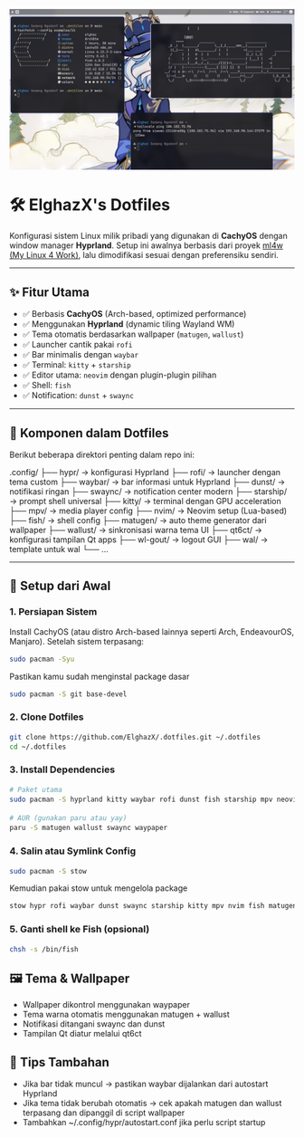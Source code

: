![desktop](.assets/Screenshot_2025-07-02_22-56-23.png)
# 🛠️ ElghazX's Dotfiles

Konfigurasi sistem Linux milik pribadi yang digunakan di **CachyOS** dengan window manager **Hyprland**. Setup ini awalnya berbasis dari proyek [ml4w (My Linux 4 Work)](https://github.com/my-linux/my-linux-4-work), lalu dimodifikasi sesuai dengan preferensiku sendiri.

---

## ✨ Fitur Utama

- ✅ Berbasis **CachyOS** (Arch-based, optimized performance)
- ✅ Menggunakan **Hyprland** (dynamic tiling Wayland WM)
- ✅ Tema otomatis berdasarkan wallpaper (`matugen`, `wallust`)
- ✅ Launcher cantik pakai `rofi`
- ✅ Bar minimalis dengan `waybar`
- ✅ Terminal: `kitty` + `starship`
- ✅ Editor utama: `neovim` dengan plugin-plugin pilihan
- ✅ Shell: `fish`
- ✅ Notification: `dunst` + `swaync`

---

## 🧰 Komponen dalam Dotfiles

Berikut beberapa direktori penting dalam repo ini:

.config/
├── hypr/ → konfigurasi Hyprland
├── rofi/ → launcher dengan tema custom
├── waybar/ → bar informasi untuk Hyprland
├── dunst/ → notifikasi ringan
├── swaync/ → notification center modern
├── starship/ → prompt shell universal
├── kitty/ → terminal dengan GPU acceleration
├── mpv/ → media player config
├── nvim/ → Neovim setup (Lua-based)
├── fish/ → shell config
├── matugen/ → auto theme generator dari wallpaper
├── wallust/ → sinkronisasi warna tema UI
├── qt6ct/ → konfigurasi tampilan Qt apps
├── wl-gout/ → logout GUI
├── wal/ → template untuk wal
└── ...

---

## 🚀 Setup dari Awal

### 1. Persiapan Sistem

Install CachyOS (atau distro Arch-based lainnya seperti Arch, EndeavourOS, Manjaro). Setelah sistem terpasang:
```bash
sudo pacman -Syu
```

Pastikan kamu sudah menginstal package dasar
```bash
sudo pacman -S git base-devel
```
### 2. Clone Dotfiles
```bash
git clone https://github.com/ElghazX/.dotfiles.git ~/.dotfiles
cd ~/.dotfiles
```
### 3. Install Dependencies
```bash
# Paket utama
sudo pacman -S hyprland kitty waybar rofi dunst fish starship mpv neovim qt6ct wl-clipboard grim slurp

# AUR (gunakan paru atau yay)
paru -S matugen wallust swaync waypaper
```

### 4. Salin atau Symlink Config
```bash
sudo pacman -S stow 
```
Kemudian pakai stow untuk mengelola package
```bash
stow hypr rofi waybar dunst swaync starship kitty mpv nvim fish matugen wallust qt6ct wlougout wal
```

### 5. Ganti shell ke Fish (opsional)
```bash
chsh -s /bin/fish
```

## 🖼️ Tema & Wallpaper
- Wallpaper dikontrol menggunakan waypaper
- Tema warna otomatis menggunakan matugen + wallust
- Notifikasi ditangani swaync dan dunst
- Tampilan Qt diatur melalui qt6ct

## 🔧 Tips Tambahan
- Jika bar tidak muncul → pastikan waybar dijalankan dari autostart Hyprland
- Jika tema tidak berubah otomatis → cek apakah matugen dan wallust terpasang dan dipanggil di script wallpaper
- Tambahkan ~/.config/hypr/autostart.conf jika perlu script startup
